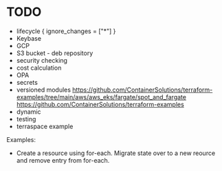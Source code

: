 # TODO

* lifecycle {
    ignore_changes = ["*"]
  }
* Keybase
* GCP
* S3 bucket - deb repository
* security checking
* cost calculation
* OPA
* secrets
* versioned modules
https://github.com/ContainerSolutions/terraform-examples/tree/main/aws/aws_eks/fargate/spot_and_fargate
https://github.com/ContainerSolutions/terraform-examples
* dynamic
* testing
* terraspace example

Examples:

* Create a resource using for-each.  Migrate state over to a new reource and remove entry from for-each.

